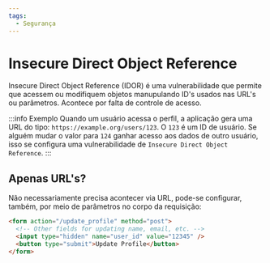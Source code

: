 ```yaml
---
tags:
  - Segurança
---
```


# Insecure Direct Object Reference

Insecure Direct Object Reference (IDOR) é uma vulnerabilidade que permite que acessem ou modifiquem objetos manupulando ID's usados nas URL's ou parâmetros. Acontece por falta de controle de acesso.

:::info Exemplo
Quando um usuário acessa o perfil, a aplicação gera uma URL do tipo: `https://example.org/users/123`. O `123` é um ID de usuário. Se alguém mudar o valor para `124` ganhar acesso aos dados de outro usuário, isso se configura uma vulnerabilidade de `Insecure Direct Object Reference`.
:::

## Apenas URL's?

Não necessariamente precisa acontecer via URL, pode-se configurar, também, por meio de parâmetros no corpo da requisição:

```html
<form action="/update_profile" method="post">
  <!-- Other fields for updating name, email, etc. -->
  <input type="hidden" name="user_id" value="12345" />
  <button type="submit">Update Profile</button>
</form>
```
